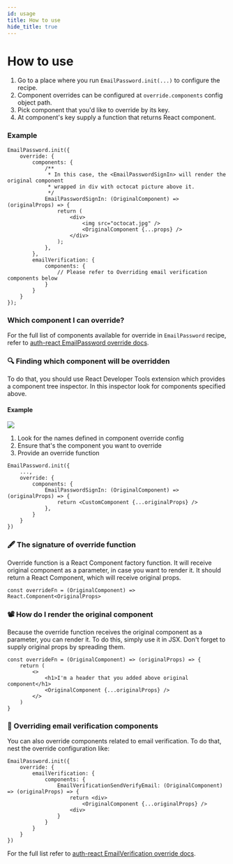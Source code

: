```yaml
---
id: usage
title: How to use
hide_title: true
---
```


# How to use

1. Go to a place where you run `EmailPassword.init(...)` to configure the recipe.
2. Component overrides can be configured at `override.components` config object path.
3. Pick component that you'd like to override by its key.
4. At component's key supply a function that returns React component.

### Example
<!--DOCUSAURUS_CODE_TABS-->
<!--ReactJS-->
```tsx
EmailPassword.init({
    override: {
        components: {
            /**
             * In this case, the <EmailPasswordSignIn> will render the original component
             * wrapped in div with octocat picture above it.
             */
            EmailPasswordSignIn: (OriginalComponent) => (originalProps) => {
                return (
                    <div>
                        <img src="octocat.jpg" />
                        <OriginalComponent {...props} />
                    </div>
                );
            },
        },
        emailVerification: {
            components: {
                // Please refer to Overriding email verification components below
            }
        }
    }
});
```
<!--END_DOCUSAURUS_CODE_TABS-->

### Which component I can override?
For the full list of components available for override in `EmailPassword` recipe, refer to
[auth-react EmailPassword override docs](/docs/auth-react/docs/emailpassword/override/components).

### 🔍 Finding which component will be overridden
To do that, you should use React Developer Tools extension which provides a component tree inspector.
In this inspector look for components specified above.

#### Example
<img src="/docs/static/assets/emailpassword/override/find-component.png" />

1. Look for the names defined in component override config
2. Ensure that's the component you want to override
3. Provide an override function

<!--DOCUSAURUS_CODE_TABS-->
<!--ReactJS-->
```tsx
EmailPassword.init({
    ...,
    override: {
        components: {
            EmailPasswordSignIn: (OriginalComponent) => (originalProps) => {
                return <CustomComponent {...originalProps} />
            },
        }
    }
})
```
<!--END_DOCUSAURUS_CODE_TABS-->

### 🖋️ The signature of override function
Override function is a React Component factory function. It will receive original component
as a parameter, in case you want to render it. It should return a React Component, which will receive
original props.

```tsx
const overrideFn = (OriginalComponent) => React.Component<OriginalProps>
```

### 📽️ How do I render the original component
Because the override function receives the original component as a parameter,
you can render it. To do this, simply use it in JSX. Don't forget to supply original props
by spreading them.

```tsx
const overrideFn = (OriginalComponent) => (originalProps) => {
    return (
        <>
            <h1>I'm a header that you added above original component</h1>
            <OriginalComponent {...originalProps} />
        </>
    )
}
```

### 📧 Overriding email verification components
You can also override components related to email verification.
To do that, nest the override configuration like:

<!--DOCUSAURUS_CODE_TABS-->
<!--ReactJS-->
```tsx
EmailPassword.init({
    override: {
        emailVerification: {
            components: {
                EmailVerificationSendVerifyEmail: (OriginalComponent) => (originalProps) => {
                    return <div>
                        <OriginalComponent {...originalProps} />
                    <div>
                }
            }
        }
    }
})
```
<!--END_DOCUSAURUS_CODE_TABS-->

For the full list refer to [auth-react EmailVerification override docs](/docs/auth-react/docs/emailverification/override/components).

